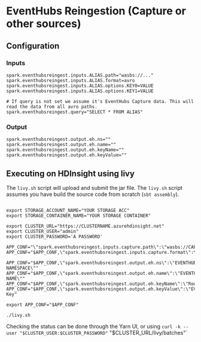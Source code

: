 # EventHubs Reingestion (Capture or other sources)

## Configuration

### Inputs
```
spark.eventhubsreingest.inputs.ALIAS.path="wasbs://..."
spark.eventhubsreingest.inputs.ALIAS.format=avro
spark.eventhubsreingest.inputs.ALIAS.options.KEY0=VALUE
spark.eventhubsreingest.inputs.ALIAS.options.KEY1=VALUE

# If query is not set we assume it's EventHubs Capture data. This will read the data from all avro paths.
spark.eventhubsreingest.query="SELECT * FROM ALIAS"

```

### Output

```
spark.eventhubsreingest.output.eh.ns=""
spark.eventhubsreingest.output.eh.name=""
spark.eventhubsreingest.output.eh.keyName=""
spark.eventhubsreingest.output.eh.keyValue=""

```

## Executing on HDInsight using livy

The `livy.sh` script will upload and submit the jar file. The `livy.sh` script assumes you have build the source code from scratch (`sbt assembly`).

```

export STORAGE_ACCOUNT_NAME="YOUR STORAGE ACC"
export STORAGE_CONTAINER_NAME="YOUR STORAGE CONTAINER"

export CLUSTER_URL="https://CLUSTERNAME.azurehdinsight.net"
export CLUSTER_USER="admin"
export CLUSTER_PASSWORD='A PASSWORD'

APP_CONF="\"spark.eventhubsreingest.inputs.capture.path\":\"wasbs://CAPTURE_CONTAINER@CAPTURE_STORAGE_ACC.blob.core.windows.net/PATH_TO_FILES/\""
APP_CONF="$APP_CONF,\"spark.eventhubsreingest.inputs.capture.format\":\"avro\""

APP_CONF="$APP_CONF,\"spark.eventhubsreingest.output.eh.ns\":\"EVENTHUB NAMESPACE\""
APP_CONF="$APP_CONF,\"spark.eventhubsreingest.output.eh.name\":\"EVENTHUB NAME\""
APP_CONF="$APP_CONF,\"spark.eventhubsreingest.output.eh.keyName\":\"RootManageSharedAccessKey\""
APP_CONF="$APP_CONF,\"spark.eventhubsreingest.output.eh.keyValue\":\"EVENTHUB Key"

export APP_CONF="$APP_CONF"

./livy.sh
```

Checking the status can be done through the Yarn UI, or using
`curl -k --user "$CLUSTER_USER:$CLUSTER_PASSWORD"` "$CLUSTER_URL/livy/batches"`

